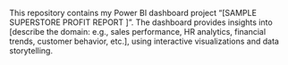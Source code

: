 This repository contains my Power BI dashboard project “[SAMPLE SUPERSTORE PROFIT REPORT ]”.
The dashboard provides insights into [describe the domain: e.g., sales performance, HR analytics, financial trends, customer behavior, etc.], using interactive visualizations and data storytelling.
